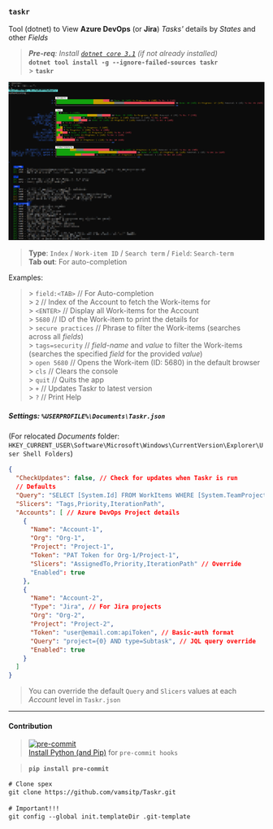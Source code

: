 ### **`taskr`**
Tool (dotnet) to View **Azure DevOps** (or **Jira**) _Tasks'_ details by _States_ and other _Fields_
> _**Pre-req**: Install [`dotnet core 3.1`](https://download.visualstudio.microsoft.com/download/pr/3366b2e6-ed46-48ae-bf7b-f5804f6ee4c9/186f681ff967b509c6c9ad31d3d343da/dotnet-sdk-3.1.404-win-x64.exe) (if not already installed)_   
**`dotnet tool install -g --ignore-failed-sources taskr`**   
> \> **`taskr`**

![Screenshot](https://github.com/vamsitp/Taskr/blob/master/Screenshot.png?raw=true)
> **Type**: `Index` / `Work-item ID` / `Search term` / `Field`: `Search-term`   
> **Tab out**: For auto-completion   

Examples:   
> \> `field:<TAB>` // For Auto-completion  
> \> `2` // Index of the Account to fetch the Work-items for   
> \> `<ENTER>` // Display all Work-items for the Account   
> \> `5680` // ID of the Work-item to print the details for   
> \> `secure practices` // Phrase to filter the Work-items (searches across all _fields_)   
> \> `tags=security` // _field-name_ and _value_ to filter the Work-items (searches the specified _field_ for the provided _value_)   
> \> `open 5680` // Opens the Work-item (ID: 5680) in the default browser   
> \> `cls` // Clears the console   
> \> `quit` // Quits the app   
> \> `+` // Updates Taskr to latest version   
> \> `?` // Print Help   

##### Settings: `%USERPROFILE%\Documents\Taskr.json`   
(For relocated _Documents_ folder: `HKEY_CURRENT_USER\Software\Microsoft\Windows\CurrentVersion\Explorer\User Shell Folders`)

```json
{
  "CheckUpdates": false, // Check for updates when Taskr is run
  // Defaults
  "Query": "SELECT [System.Id] FROM WorkItems WHERE [System.TeamProject] = '{0}' AND [System.WorkItemType] = 'Task' ORDER BY [System.Id] ASC",
  "Slicers": "Tags,Priority,IterationPath",  
  "Accounts": [ // Azure DevOps Project details
    {
      "Name": "Account-1",
      "Org": "Org-1",
      "Project": "Project-1",
      "Token": "PAT Token for Org-1/Project-1",      
      "Slicers": "AssignedTo,Priority,IterationPath" // Override
      "Enabled": true
    },
    {
      "Name": "Account-2",
      "Type": "Jira", // For Jira projects
      "Org": "Org-2",
      "Project": "Project-2",
      "Token": "user@email.com:apiToken", // Basic-auth format
      "Query": "project={0} AND type=Subtask", // JQL query override
      "Enabled": true
    }
  ]
}
```

> You can override the default `Query` and `Slicers` values at each _Account_ level in `Taskr.json`   

---

#### Contribution
> [![pre-commit](https://img.shields.io/badge/pre--commit-enabled-brightgreen?logo=pre-commit&logoColor=white)](https://github.com/pre-commit/pre-commit)<br />
> [Install Python (and Pip)](https://www.python.org/downloads/) for `pre-commit hooks`

> **`pip install pre-commit`**
```batch
# Clone spex
git clone https://github.com/vamsitp/Taskr.git

# Important!!!
git config --global init.templateDir .git-template
```
